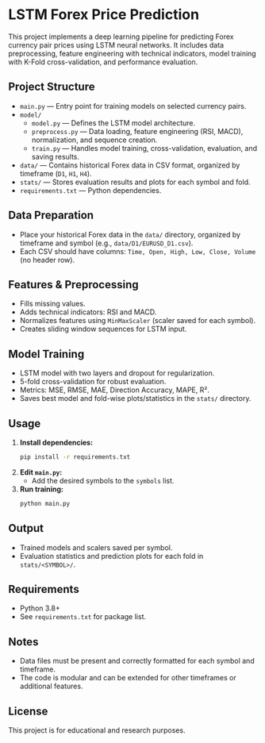 # LSTM Forex Price Prediction

This project implements a deep learning pipeline for predicting Forex currency pair prices using LSTM neural networks. It includes data preprocessing, feature engineering with technical indicators, model training with K-Fold cross-validation, and performance evaluation.

## Project Structure

- `main.py` — Entry point for training models on selected currency pairs.
- `model/`
  - `model.py` — Defines the LSTM model architecture.
  - `preprocess.py` — Data loading, feature engineering (RSI, MACD), normalization, and sequence creation.
  - `train.py` — Handles model training, cross-validation, evaluation, and saving results.
- `data/` — Contains historical Forex data in CSV format, organized by timeframe (`D1`, `H1`, `H4`).
- `stats/` — Stores evaluation results and plots for each symbol and fold.
- `requirements.txt` — Python dependencies.

## Data Preparation

- Place your historical Forex data in the `data/` directory, organized by timeframe and symbol (e.g., `data/D1/EURUSD_D1.csv`).
- Each CSV should have columns: `Time, Open, High, Low, Close, Volume` (no header row).

## Features & Preprocessing

- Fills missing values.
- Adds technical indicators: RSI and MACD.
- Normalizes features using `MinMaxScaler` (scaler saved for each symbol).
- Creates sliding window sequences for LSTM input.

## Model Training

- LSTM model with two layers and dropout for regularization.
- 5-fold cross-validation for robust evaluation.
- Metrics: MSE, RMSE, MAE, Direction Accuracy, MAPE, R².
- Saves best model and fold-wise plots/statistics in the `stats/` directory.

## Usage

1. **Install dependencies:**
   ```bash
   pip install -r requirements.txt
   ```
2. **Edit `main.py`:**
   - Add the desired symbols to the `symbols` list.
3. **Run training:**
   ```bash
   python main.py
   ```

## Output

- Trained models and scalers saved per symbol.
- Evaluation statistics and prediction plots for each fold in `stats/<SYMBOL>/`.

## Requirements

- Python 3.8+
- See `requirements.txt` for package list.

## Notes

- Data files must be present and correctly formatted for each symbol and timeframe.
- The code is modular and can be extended for other timeframes or additional features.

## License

This project is for educational and research purposes.
